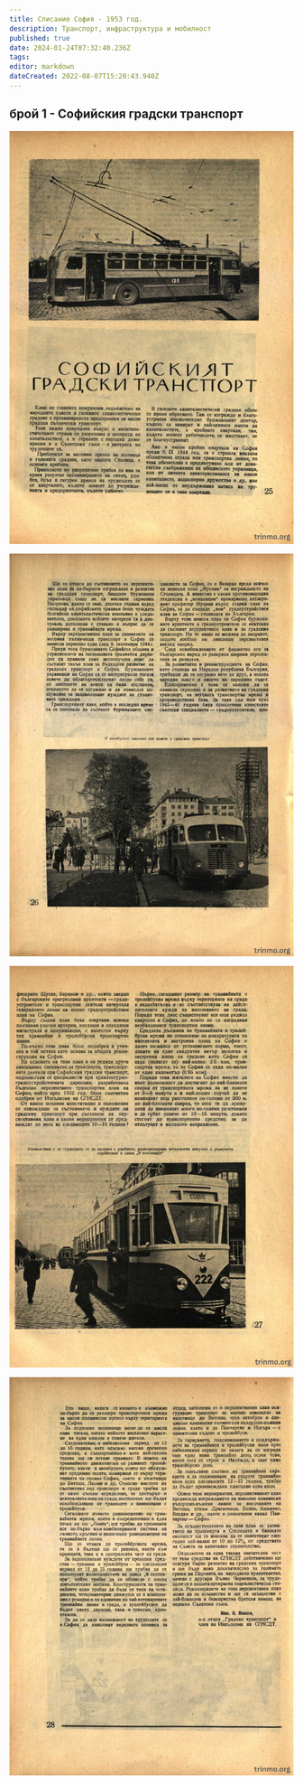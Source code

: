 ```yaml
---
title: Списание София - 1953 год.
description: Транспорт, инфраструктура и мобилност
published: true
date: 2024-01-24T07:32:40.236Z
tags: 
editor: markdown
dateCreated: 2022-08-07T15:20:43.940Z
---
```


## брой 1 - Софийския градски транспорт

![](/литература/списания/софия/1953/sof_1953_kn1_0027-1.jpg)

![](/литература/списания/софия/1953/sof_1953_kn1_0028-1.jpg)

![](/литература/списания/софия/1953/sof_1953_kn1_0029-1.jpg)

![](/литература/списания/софия/1953/sof_1953_kn1_0030-1.jpg)